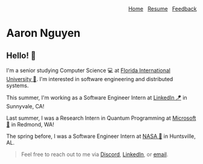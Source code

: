<div>
  <p align="right">
    <a href="/">Home</a>
    &nbsp;
    <a href="/assets/aaronnguyen-resume.pdf">Resume</a>
    &nbsp;
    <a href="mailto:me@aaronnguyen.dev">Feedback</a>
  </p>
</div>

# Aaron Nguyen

## Hello! 👋

I'm a senior studying Computer Science 💻 at [Florida International University 🐆](https://www.fiu.edu/). I'm interested in software engineering and distributed systems.


This summer, I'm working as a Software Engineer Intern at [LinkedIn 🪁](https://www.linkedin.com/) in Sunnyvale, CA!

Last summer, I was a Research Intern in Quantum Programming at [Microsoft 🌱](https://microsoft.com/) in Redmond, WA!

The spring before, I was a Software Engineer Intern at [NASA 🚀](https://www.nasa.gov/) in Huntsville, AL.

> Feel free to reach out to me via [Discord](https://discord.com/users/756319376453533726), [LinkedIn](https://www.linkedin.com/in/aaronthangnguyen), or [email](mailto:me@aaronnguyen.dev).
